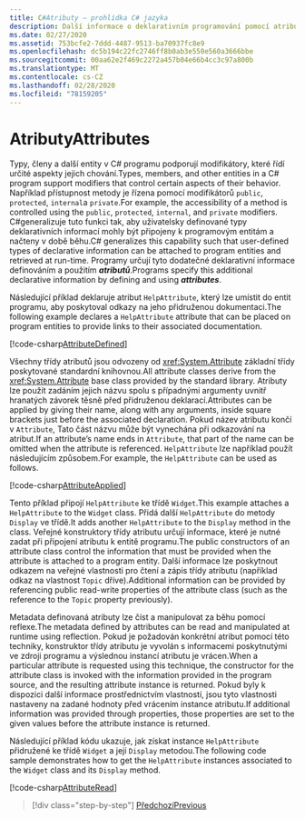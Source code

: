 ```yaml
---
title: C#Atributy – prohlídka C# jazyka
description: Další informace o deklarativním programování pomocí atributů vC#
ms.date: 02/27/2020
ms.assetid: 753bcfe2-7ddd-4487-9513-ba70937fc8e9
ms.openlocfilehash: dc5b194c22fc2746ff8b0ab3e550e560a3666bbe
ms.sourcegitcommit: 00aa62e2f469c2272a457b04e66b4cc3c97a800b
ms.translationtype: MT
ms.contentlocale: cs-CZ
ms.lasthandoff: 02/28/2020
ms.locfileid: "78159205"
---
```

# <a name="attributes"></a><span data-ttu-id="4e8c9-103">Atributy</span><span class="sxs-lookup"><span data-stu-id="4e8c9-103">Attributes</span></span>

<span data-ttu-id="4e8c9-104">Typy, členy a další entity v C# programu podporují modifikátory, které řídí určité aspekty jejich chování.</span><span class="sxs-lookup"><span data-stu-id="4e8c9-104">Types, members, and other entities in a C# program support modifiers that control certain aspects of their behavior.</span></span> <span data-ttu-id="4e8c9-105">Například přístupnost metody je řízena pomocí modifikátorů `public`, `protected`, `internal`a `private`.</span><span class="sxs-lookup"><span data-stu-id="4e8c9-105">For example, the accessibility of a method is controlled using the `public`, `protected`, `internal`, and `private` modifiers.</span></span> <span data-ttu-id="4e8c9-106">C#generalizuje tuto funkci tak, aby uživatelsky definované typy deklarativních informací mohly být připojeny k programovým entitám a načteny v době běhu.</span><span class="sxs-lookup"><span data-stu-id="4e8c9-106">C# generalizes this capability such that user-defined types of declarative information can be attached to program entities and retrieved at run-time.</span></span> <span data-ttu-id="4e8c9-107">Programy určují tyto dodatečné deklarativní informace definováním a použitím ***atributů***.</span><span class="sxs-lookup"><span data-stu-id="4e8c9-107">Programs specify this additional declarative information by defining and using ***attributes***.</span></span>

<span data-ttu-id="4e8c9-108">Následující příklad deklaruje atribut `HelpAttribute`, který lze umístit do entit programu, aby poskytoval odkazy na jeho přidruženou dokumentaci.</span><span class="sxs-lookup"><span data-stu-id="4e8c9-108">The following example declares a `HelpAttribute` attribute that can be placed on program entities to provide links to their associated documentation.</span></span>

[!code-csharp[AttributeDefined](../../../samples/snippets/csharp/tour/attributes/Program.cs#L3-L20)]

<span data-ttu-id="4e8c9-109">Všechny třídy atributů jsou odvozeny od <xref:System.Attribute> základní třídy poskytované standardní knihovnou.</span><span class="sxs-lookup"><span data-stu-id="4e8c9-109">All attribute classes derive from the <xref:System.Attribute> base class provided by the standard library.</span></span> <span data-ttu-id="4e8c9-110">Atributy lze použít zadáním jejich názvu spolu s případnými argumenty uvnitř hranatých závorek těsně před přidruženou deklarací.</span><span class="sxs-lookup"><span data-stu-id="4e8c9-110">Attributes can be applied by giving their name, along with any arguments, inside square brackets just before the associated declaration.</span></span> <span data-ttu-id="4e8c9-111">Pokud název atributu končí v `Attribute`, Tato část názvu může být vynechána při odkazování na atribut.</span><span class="sxs-lookup"><span data-stu-id="4e8c9-111">If an attribute’s name ends in `Attribute`, that part of the name can be omitted when the attribute is referenced.</span></span> <span data-ttu-id="4e8c9-112">`HelpAttribute` lze například použít následujícím způsobem.</span><span class="sxs-lookup"><span data-stu-id="4e8c9-112">For example, the `HelpAttribute` can be used as follows.</span></span>

[!code-csharp[AttributeApplied](../../../samples/snippets/csharp/tour/attributes/Program.cs#L22-L28)]

<span data-ttu-id="4e8c9-113">Tento příklad připojí `HelpAttribute` ke třídě `Widget`.</span><span class="sxs-lookup"><span data-stu-id="4e8c9-113">This example attaches a `HelpAttribute` to the `Widget` class.</span></span> <span data-ttu-id="4e8c9-114">Přidá další `HelpAttribute` do metody `Display` ve třídě.</span><span class="sxs-lookup"><span data-stu-id="4e8c9-114">It adds another `HelpAttribute` to the `Display` method in the class.</span></span> <span data-ttu-id="4e8c9-115">Veřejné konstruktory třídy atributu určují informace, které je nutné zadat při připojení atributu k entitě programu.</span><span class="sxs-lookup"><span data-stu-id="4e8c9-115">The public constructors of an attribute class control the information that must be provided when the attribute is attached to a program entity.</span></span> <span data-ttu-id="4e8c9-116">Další informace lze poskytnout odkazem na veřejné vlastnosti pro čtení a zápis třídy atributu (například odkaz na vlastnost `Topic` dříve).</span><span class="sxs-lookup"><span data-stu-id="4e8c9-116">Additional information can be provided by referencing public read-write properties of the attribute class (such as the reference to the `Topic` property previously).</span></span>

<span data-ttu-id="4e8c9-117">Metadata definovaná atributy lze číst a manipulovat za běhu pomocí reflexe.</span><span class="sxs-lookup"><span data-stu-id="4e8c9-117">The metadata defined by attributes can be read and manipulated at runtime using reflection.</span></span> <span data-ttu-id="4e8c9-118">Pokud je požadován konkrétní atribut pomocí této techniky, konstruktor třídy atributu je vyvolán s informacemi poskytnutými ve zdroji programu a výslednou instancí atributu je vrácen.</span><span class="sxs-lookup"><span data-stu-id="4e8c9-118">When a particular attribute is requested using this technique, the constructor for the attribute class is invoked with the information provided in the program source, and the resulting attribute instance is returned.</span></span> <span data-ttu-id="4e8c9-119">Pokud byly k dispozici další informace prostřednictvím vlastností, jsou tyto vlastnosti nastaveny na zadané hodnoty před vrácením instance atributu.</span><span class="sxs-lookup"><span data-stu-id="4e8c9-119">If additional information was provided through properties, those properties are set to the given values before the attribute instance is returned.</span></span>

<span data-ttu-id="4e8c9-120">Následující příklad kódu ukazuje, jak získat instance `HelpAttribute` přidružené ke třídě `Widget` a její `Display` metodou.</span><span class="sxs-lookup"><span data-stu-id="4e8c9-120">The following code sample demonstrates how to get the `HelpAttribute` instances associated to the `Widget` class and its `Display` method.</span></span>

[!code-csharp[AttributeRead](../../../samples/snippets/csharp/tour/attributes/Program.cs#ReadAttributes)]

>[!div class="step-by-step"]
>[<span data-ttu-id="4e8c9-121">Předchozí</span><span class="sxs-lookup"><span data-stu-id="4e8c9-121">Previous</span></span>](delegates.md)
